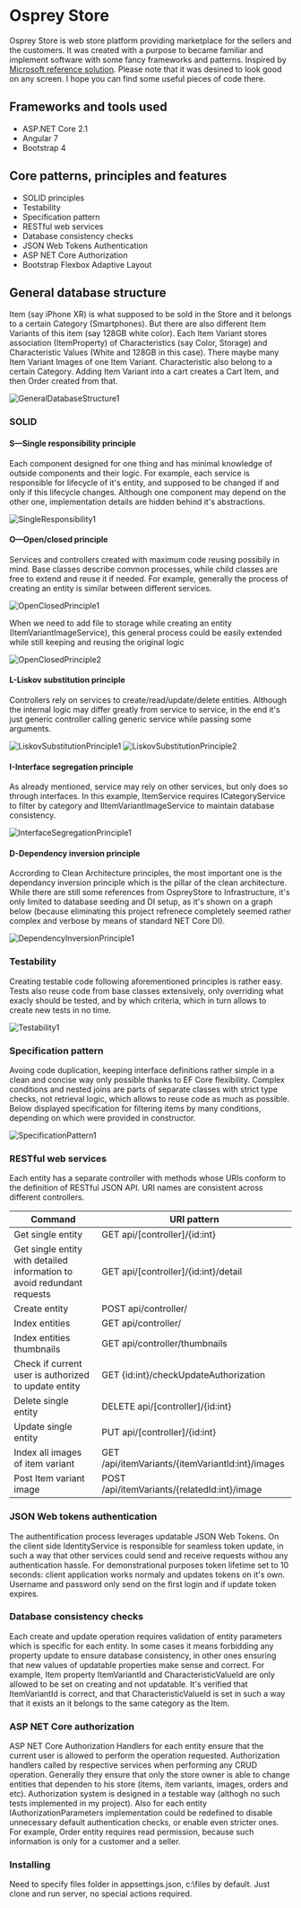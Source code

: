 # Osprey Store

Osprey Store is web store platform providing marketplace for the sellers and the customers.  It was created with a purpose to became familiar and implement software with some fancy frameworks and patterns. Inspired by <a href="https://github.com/dotnet-architecture/eShopOnWeb">Microsoft reference solution</a>.
Please note that it was desined to look good on any screen.
I hope you can find some useful pieces of code there.

Frameworks and tools used
---
- ASP.NET Core 2.1
- Angular 7
- Bootstrap 4

Core patterns, principles and features
---
- SOLID principles
- Testability
- Specification pattern
- RESTful web services
- Database consistency checks
- JSON Web Tokens Authentication
- ASP NET Core Authorization
- Bootstrap Flexbox Adaptive Layout

General database structure
---
Item (say iPhone XR) is what supposed to be sold in the Store and it belongs to a certain Category (Smartphones). But there are also different Item Variants of this item (say 128GB white color). 
Each Item Variant stores association (ItemProperty) of Characteristics (say Color, Storage) and Characteristic Values (White and 128GB in this case). There maybe many Item Variant Images of one Item Variant. Characteristic also belong to a certain Category. Adding Item Variant into a cart creates a Cart Item, and then Order created from that.

![GeneralDatabaseStructure1](docs/images/GeneralDatabaseStructure1.jpg)

### SOLID

#### S—Single responsibility principle
Each component designed for one thing and has minimal knowledge of outside components and their logic. For example, each service is responsible for lifecycle of it's entity, and supposed to be changed if and only if this lifecycle changes. Although one component may depend on the other one, implementation details are hidden behind it's abstractions.

![SingleResponsibility1](docs/images/SingleResponsibility1.jpg)

#### O—Open/closed principle
Services and controllers created with maximum code reusing possibily in mind. Base classes describe common processes, while child classes are free to extend and reuse it if needed. 
For example, generally the process of creating an entity is similar between different services.

![OpenClosedPrinciple1](docs/images/OpenClosedPrinciple1.jpg)

When we need to add file to storage while creating an entity (ItemVariantImageService), this general process could be easily extended while still keeping and reusing the original logic

![OpenClosedPrinciple2](docs/images/OpenClosedPrinciple2.jpg)

#### L-Liskov substitution principle
Controllers rely on services to create/read/update/delete entities. Although the internal logic may differ greatly from service to service, in the end it's just generic controller calling generic service while passing some arguments.

![LiskovSubstitutionPrinciple1](docs/images/LiskovSubstitutionPrinciple1.jpg)
![LiskovSubstitutionPrinciple2](docs/images/LiskovSubstitutionPrinciple2.jpg)

#### I-Interface segregation principle
As already mentioned, service may rely on other services, but only does so through interfaces. In this example, ItemService requires ICategoryService to filter by category and IItemVariantImageService to maintain database consistency.

![InterfaceSegregationPrinciple1](docs/images/InterfaceSegregationPrinciple1.jpg)

#### D-Dependency inversion principle
Accrording to Clean Architecture principles, the most important one is the dependancy inversion principle which is the pillar of the clean architecture.
While there are still some references from OspreyStore to Infrastructure, it's only limited to database seeding and DI setup, as it's shown on a graph below (because eliminating this project refrenece completely seemed rather complex and verbose by means of standard NET Core DI).

![DependencyInversionPrinciple1](docs/images/DependencyInversionPrinciple1.jpg)


### Testability
Creating testable code following aforementioned principles is rather easy. Tests also reuse code from base classes extensively, only overriding what exacly should be tested, and by which criteria, which in turn allows to create new tests in no time.

![Testability1](docs/images/Testability1.jpg)


### Specification pattern
Avoing code duplication, keeping interface definitions rather simple in a clean and concise way only possible thanks to EF Core flexibility.
Complex conditions and nested joins are parts of separate classes with strict type checks, not retrieval logic, which allows to reuse code as much as possible.
Below displayed specification for filtering items by many conditions, depending on which were provided in constructor.

![SpecificationPattern1](docs/images/SpecificationPattern1.jpg)


### RESTful web services
Each entity has a separate controller with methods whose URIs conform to the definition of RESTful JSON API. URI names are consistent across different controllers.

| Command | URI pattern |
| --- | --- |
| Get single entity |  GET api/[controller]/{id:int} |
| Get single entity with detailed information to avoid redundant requests | GET api/[controller]/{id:int}/detail |
| Create entity | POST api/controller/ |
| Index entities | GET api/controller/ |
| Index entities thumbnails | GET api/controller/thumbnails |
| Check if current user is authorized to update entity | GET {id:int}/checkUpdateAuthorization |
| Delete single entity| DELETE api/[controller]/{id:int} |
| Update single entity| PUT api/[controller]/{id:int} |
| Index all images of item variant | GET /api/itemVariants/{itemVariantId:int}/images |
| Post Item variant image | POST /api/itemVariants/{relatedId:int}/image |


### JSON Web tokens authentication
The authentification process leverages updatable JSON Web Tokens. On the client side IdentityService is responsible for seamless token update, in such a way that other services could send and receive requests withou any authentication hassle.
For demonstrational purposes token lifetime set to 10 seconds: client application works normaly and updates tokens on it's own. Username and password only send on the first login and if update token expires.


### Database consistency checks
Each create and update operation requires validation of entity parameters which is specific for each entity. In some cases it means forbidding any property update to ensure database consistency, in other ones ensuring that new values of updatable properties make sense and correct.
For example, Item property ItemVariantId and CharacteristicValueId are only allowed to be set on creating and not updatable. It's verified that ItemVariantId is correct, and that CharacteristicValueId is set in such a way that it exists an it belongs to the same category as the Item.

### ASP NET Core authorization
ASP NET Core Authorization Handlers for each entity ensure that the current user is allowed to perform the operation requested.
Authorization handlers called by respective services when performing any CRUD operation. Generally they ensure that only the store owner is able to change entities that dependen to his store (items, item variants, images, orders and etc).
Authorization system is designed in a testable way (althogh no such tests implemented in my project). Also for each entity IAuthorizationParameters implementation could be redefined to disable unnecessary default authentication checks, or enable even stricter ones.
For example, Order entity requires read permission, because such information is only for a customer and a seller.


### Installing
Need to specify files folder in appsettings.json, c:\files by default.
Just clone and run server, no special actions required.

